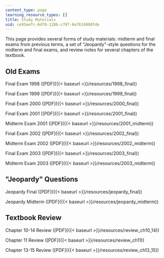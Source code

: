 ```yaml
---
content_type: page
learning_resource_types: []
title: Study Materials
uid: ce93eefc-6d70-128b-c787-6e7616800fde
---
```


This page provides several forms of study materials: midterm and final exams from previous terms, a set of "Jeopardy"-style questions for the midterm and final exams, and review notes for several chapters of the textbook.

Old Exams
---------

Final Exam 1998 ([PDF]({{< baseurl >}}/resources/1998_final))

Final Exam 1999 ([PDF]({{< baseurl >}}/resources/1999_final))

Final Exam 2000 ([PDF]({{< baseurl >}}/resources/2000_final))

Final Exam 2001 ([PDF]({{< baseurl >}}/resources/2001_final))

Midterm Exam 2001 ([PDF]({{< baseurl >}}/resources/2001_midterm))

Final Exam 2002 ([PDF]({{< baseurl >}}/resources/2002_final))

Midterm Exam 2002 ([PDF]({{< baseurl >}}/resources/2002_midterm))

Final Exam 2003 ([PDF]({{< baseurl >}}/resources/2003_final))

Midterm Exam 2003 ([PDF]({{< baseurl >}}/resources/2003_midterm))

"Jeopardy" Questions
--------------------

Jeopardy Final ([PDF]({{< baseurl >}}/resources/jeopardy_final))

Jeopardy Midterm ([PDF]({{< baseurl >}}/resources/jeopardy_midterm))

Textbook Review
---------------

Chapter 10-14 Review ([PDF]({{< baseurl >}}/resources/review_ch10_14))

Chapter 11 Review ([PDF]({{< baseurl >}}/resources/review_ch11))

Chapter 13-15 Review ([PDF]({{< baseurl >}}/resources/review_ch13_15))